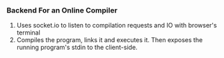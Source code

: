 ### Backend For an Online Compiler

1. Uses socket.io to listen to compilation requests and IO with browser's terminal
2. Compiles the program, links it and executes it. Then exposes the running program's stdin to the client-side.

